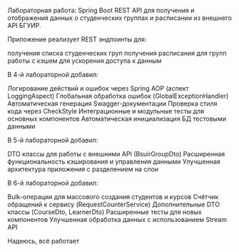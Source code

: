 Лабораторная работа: Spring Boot REST API для получения и отображения данных о студенческих группах и расписании из внешнего API БГУИР.

Приложение реализует REST эндпоинты для:

получения списка студенческих груп
получения расписания для групп
работы с кэшем для ускорения доступа к данным

В 4-й лабораторной добавил:

Логирование действий и ошибок через Spring AOP (аспект LoggingAspect)
Глобальная обработка ошибок (GlobalExceptionHandler)
Автоматическая генерация Swagger-документации
Проверка стиля кода через CheckStyle
Интеграционные и модульные тесты для основных компонентов
Автоматическая инициализация БД тестовыми данными

В 5-й лабораторной добавил:

DTO классы для работы с внешними API (BsuirGroupDto)
Расширенная функциональность кэширования и управления данными
Улучшенная архитектура приложения с разделением на слои

В 6-й лабораторной добавил:

Bulk-операции для массового создания студентов и курсов
Счётчик обращений к сервису (RequestCounterService)
Дополнительные DTO классы (CourseDto, LearnerDto)
Расширенные тесты для новых компонентов
Улучшенная обработка данных с использованием Stream API

Надеюсь, всё работает